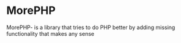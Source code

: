 MorePHP
=======

MorePHP- is a library that tries to do PHP better by adding missing functionality that makes any sense
